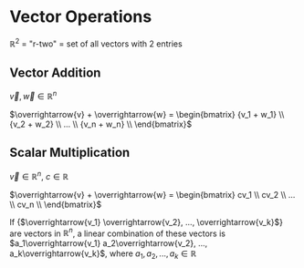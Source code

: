 # Vector Operations

$\mathbb{R}^2$ = "r-two" = set of all vectors with 2 entries

## Vector Addition
$\overrightarrow{v}, \overrightarrow{w} \in \mathbb{R}^n$

$\overrightarrow{v} + \overrightarrow{w} =
\begin{bmatrix}
  {v_1 + w_1} \\
  {v_2 + w_2} \\
  ... \\
  {v_n + w_n} \\
\end{bmatrix}$

## Scalar Multiplication
$\overrightarrow{v} \in \mathbb{R}^n$, $c \in \mathbb{R}$

$\overrightarrow{v} + \overrightarrow{w} =
\begin{bmatrix}
  cv_1 \\
  cv_2 \\
  ... \\
  cv_n \\
\end{bmatrix}$

If {$\overrightarrow{v_1} \overrightarrow{v_2}, ..., \overrightarrow{v_k}$} are vectors in $\mathbb{R}^n$, a linear combination of these vectors is $a_1\overrightarrow{v_1} a_2\overrightarrow{v_2}, ..., a_k\overrightarrow{v_k}$, where $a_1, a_2, ..., a_k \in \mathbb{R}$
